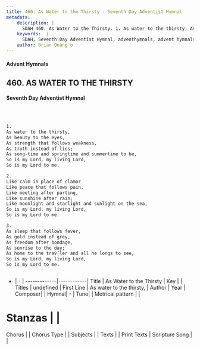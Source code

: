 ```yaml
---
title: 460. As Water to the Thirsty - Seventh Day Adventist Hymnal
metadata:
    description: |
      SDAH 460. As Water to the Thirsty. 1. As water to the thirsty, As beauty to the eyes, As strength that follows weakness, As truth instead of lies; As song-time and springtime and summertime to be, So is my Lord, my living Lord, So is my Lord to me.
    keywords:  |
      SDAH, Seventh Day Adventist Hymnal, adventhymnals, advent hymnals, As Water to the Thirsty, As water to the thirsty, 
    author: Brian Onang'o
---
```


#### Advent Hymnals
## 460. AS WATER TO THE THIRSTY
#### Seventh Day Adventist Hymnal

```txt



1.
As water to the thirsty,
As beauty to the eyes,
As strength that follows weakness,
As truth instead of lies;
As song-time and springtime and summertime to be,
So is my Lord, my living Lord,
So is my Lord to me.

2.
Like calm in place of clamor
Like peace that follows pain,
Like meeting after parting,
Like sunshine after rain;
Like moonlight and starlight and sunlight on the sea,
So is my Lord, my living Lord,
So is my Lord to me.

3.
As sleep that follows fever,
As gold instead of grey,
As freedom after bondage,
As sunrise to the day;
As home to the trav’ler and all he longs to see,
So is my Lord, my living Lord,
So is my Lord to me.



```

- |   -  |
-------------|------------|
Title | As Water to the Thirsty |
Key |  |
Titles | undefined |
First Line | As water to the thirsty, |
Author | 
Year | 
Composer|  |
Hymnal|  - |
Tune|  |
Metrical pattern | |
# Stanzas |  |
Chorus |  |
Chorus Type |  |
Subjects |  |
Texts |  |
Print Texts | 
Scripture Song |  |
  
